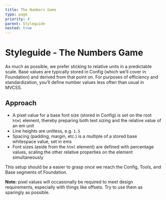 ```yaml
---
title: The Numbers Game
type: page
priority: 4
parent: Styleguide
nested: true
---
```


Styleguide - The Numbers Game
=============================

As much as possible, we prefer sticking to relative units in a predictable scale. Base values are typically stored in Config (which we’ll cover in Foundation) and derived from that point on. For purposes of efficiency and standardization, you’ll define number values less often than usual in MVCSS.

Approach
--------

- A pixel value for a base font size (stored in Config) is set on the root `html` element, thereby preparing both text sizing and the relative value of an em unit
- Line heights are unitless, e.g. `1.5`
- Spacing (padding, margin, etc.) is a multiple of a stored base whitespace value, set in ems
- Font sizes (aside from the `html` element) are defined with percentage values, scaling the other relative properties on the element simultaneously

This setup should be a easier to grasp once we reach the Config, Tools, and Base segments of Foundation.

**Note:** pixel values will occasionally be required to meet design requirements, especially with things like offsets. Try to use them as sparingly as possible.
